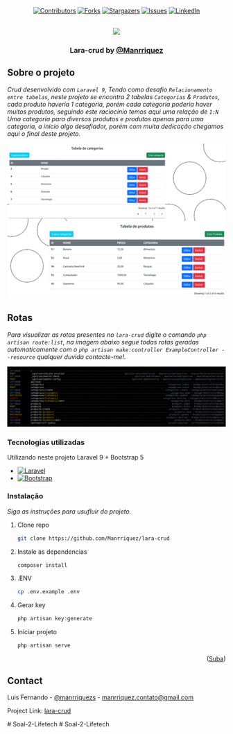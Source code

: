<div id="top"></div>
<!--
*** Thanks for checking out the Best-README-Template. If you have a suggestion
*** that would make this better, please fork the repo and create a pull request
*** or simply open an issue with the tag "enhancement".
*** Don't forget to give the project a star!
*** Thanks again! Now go create something AMAZING! :D
-->



<!-- PROJECT SHIELDS -->
<!--
*** I'm using markdown "reference style" links for readability.
*** Reference links are enclosed in brackets [ ] instead of parentheses ( ).
*** See the bottom of this document for the declaration of the reference variables
*** for contributors-url, forks-url, etc. This is an optional, concise syntax you may use.
*** https://www.markdownguide.org/basic-syntax/#reference-style-links
-->
<span align="center">
  
[![Contributors][contributors-shield]][contributors-url]
[![Forks][forks-shield]][forks-url]
[![Stargazers][stars-shield]][stars-url]
[![Issues][issues-shield]][issues-url]
[![LinkedIn][linkedin-shield]][linkedin-url]

</span>



<!-- PROJECT LOGO -->
<br />
<div align="center">
  <a href="https://github.com/Manrriquez/ecommerce-react-ui/">
    <img src="https://raw.githubusercontent.com/laravel/art/master/logo-lockup/5%20SVG/2%20CMYK/1%20Full%20Color/laravel-logolockup-cmyk-red.svg" width="350">
  </a>

  <h3 align="center">Lara-crud by <a href="https://linkedin.com/in/manrriquezs" target="_blank">@Manrriquez</a></h3>

</div>


<!-- ABOUT THE PROJECT -->
## Sobre o projeto

_Crud desenvolvido com `Laravel 9`, Tendo como desafio `Relacionamento entre tabelas`, neste projeto se encontra 2 tabelas `Categorias` & `Produtos`, cada produto haveria 1 categoria, porém cada categoria poderia haver muitos produtos, seguindo este raciocinio temos aqui uma relação de `1:N` Uma categoria para diversos produtos e produtos apenas para uma categoria, a inicio algo desafiador, porém com muita dedicação chegamos aqui o final deste projeto._

[![Product Name Screen Shot][product-screenshot]](https://example.com)


## Rotas

_Para visualizar as rotas presentes no `lara-crud` digite o comando `php artisan route:list`, na imagem abaixo segue todas rotas geradas automaticamente com o `php artisan make:controller ExampleController --resource` qualquer duvida contacte-me!._

[![Product Name Screen Shot][route-screenshot]](https://example.com)



### Tecnologias utilizadas

Utilizando neste projeto Laravel 9 + Bootstrap 5

* [![Laravel][Laravel.com]][Laravel-url]
* [![Bootstrap][Bootstrap.com]][Bootstrap-url]


### Instalação

_Siga as instruções para usufluir do projeto._

1. Clone repo
   ```sh
   git clone https://github.com/Manrriquez/lara-crud
   ```
2. Instale as dependencias
   ```sh
   composer install
   ```
3. .ENV
   ```sh
   cp .env.example .env
   ```
4. Gerar key
   ```sh
   php artisan key:generate
   ```  
5. Iniciar projeto
   ```sh
   php artisan serve
   ```  


<p align="right">(<a href="#top">Suba</a>)</p>





<!-- CONTACT -->
## Contact

Luis Fernando - [@manrriquezs](https://www.linkedin.com/in/manrriquezs/) - manrriquez.contato@gmail.com

Project Link: [lara-crud](https://github.com/Manrriquez/lara-crud)




<!-- MARKDOWN LINKS & IMAGES -->
<!-- https://www.markdownguide.org/basic-syntax/#reference-style-links -->
[contributors-shield]: https://img.shields.io/github/contributors/Manrriquez/lara-crud.svg?style=for-the-badge
[contributors-url]: https://github.com/Manrriquez/lara-crud/graphs/contributors
[forks-shield]: https://img.shields.io/github/forks/Manrriquez/lara-crud.svg?style=for-the-badge
[forks-url]: https://github.com/Manrriquez/lara-crud/network/members
[stars-shield]: https://img.shields.io/github/stars/Manrriquez/lara-crud.svg?style=for-the-badge
[stars-url]: https://github.com/Manrriquez/lara-crud/stargazers
[issues-shield]: https://img.shields.io/github/issues/Manrriquez/lara-crud.svg?style=for-the-badge
[issues-url]: https://github.com/Manrriquez/lara-crud/issues
[linkedin-shield]: https://img.shields.io/badge/-LinkedIn-black.svg?style=for-the-badge&logo=linkedin&colorB=555
[linkedin-url]: https://linkedin.com/in/manrriquezs
[product-screenshot]: ./public/img/Banner-README.png
[route-screenshot]: ./public/img/route-README.png
[Next.js]: https://img.shields.io/badge/next.js-000000?style=for-the-badge&logo=nextdotjs&logoColor=white
[Next-url]: https://nextjs.org/
[React.js]: https://img.shields.io/badge/React-20232A?style=for-the-badge&logo=react&logoColor=61DAFB
[React-url]: https://reactjs.org/
[Vue.js]: https://img.shields.io/badge/MaterialUi-35495E?style=for-the-badge&logo=materialuidots&logoColor=4FC08D
[Vue-url]: https://vuejs.org/
[Angular.io]: https://img.shields.io/badge/Angular-DD0031?style=for-the-badge&logo=angular&logoColor=white
[Angular-url]: https://angular.io/
[Svelte.dev]: https://img.shields.io/badge/Svelte-4A4A55?style=for-the-badge&logo=svelte&logoColor=FF3E00
[Svelte-url]: https://svelte.dev/
[Laravel.com]: https://img.shields.io/badge/Laravel-FF2D20?style=for-the-badge&logo=laravel&logoColor=white
[Laravel-url]: https://laravel.com
[Bootstrap.com]: https://img.shields.io/badge/Bootstrap-563D7C?style=for-the-badge&logo=bootstrap&logoColor=white
[Bootstrap-url]: https://getbootstrap.com
[JQuery.com]: https://img.shields.io/badge/jQuery-0769AD?style=for-the-badge&logo=jquery&logoColor=white
[JQuery-url]: https://jquery.com 
#   S o a l - 2 - L i f e t e c h 
 
 #   S o a l - 2 - L i f e t e c h 
 
 